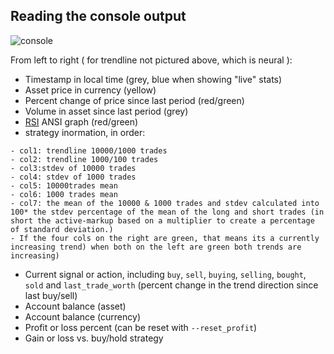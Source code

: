 ## Reading the console output

![console](Capture.PNG)

From left to right ( for trendline not pictured above, which is neural ):

- Timestamp in local time (grey, blue when showing "live" stats)
- Asset price in currency (yellow)
- Percent change of price since last period (red/green)
- Volume in asset since last period (grey)
- [RSI](http://stockcharts.com/school/doku.php?id=chart_school:technical_indicators:relative_strength_index_rsi) ANSI graph (red/green)
- strategy inormation, in order:

```
- col1: trendline 10000/1000 trades
- col2: trendline 1000/100 trades
- col3:stdev of 10000 trades
- col4: stdev of 1000 trades
- col5: 10000trades mean
- col6: 1000 trades mean
- col7: the mean of the 10000 & 1000 trades and stdev calculated into 100* the stdev percentage of the mean of the long and short trades (in short the active-markup based on a multiplier to create a percentage of standard deviation.)
- If the four cols on the right are green, that means its a currently increasing trend) when both on the left are green both trends are increasing)
```

- Current signal or action, including `buy`, `sell`, `buying`, `selling`, `bought`, `sold` and `last_trade_worth` (percent change in the trend direction since last buy/sell)
- Account balance (asset)
- Account balance (currency)
- Profit or loss percent (can be reset with `--reset_profit`)
- Gain or loss vs. buy/hold strategy
